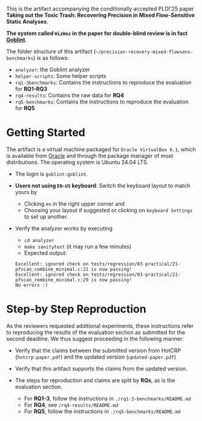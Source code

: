 This is the artifact accompanying the conditionally accepted PLDI'25 paper **Taking out the Toxic Trash: Recovering Precision in Mixed Flow-Sensitive Static Analyses**.

**The system called `WizWoz` in the paper for double-blind review is in fact [Goblint](https://goblint.in.tum.de).**

The folder structure of this artifact (`~/precision-recovery-mixed-flowsens-benchmarks`) is as follows:

- `analyzer`: the Goblint analyzer
- `helper-scripts`: Some helper scripts
- `rq1-3benchmarks`: Contains the instructions to reproduce the evaluation for **RQ1-RQ3**
- `rq4-results`: Contains the raw data for **RQ4**
- `rq5-benchmarks`: Contains the instructions to reproduce the evaluation for **RQ5**


# Getting Started

The artifact is a virtual machine packaged for `Oracle VirtualBox 6.1`, which is available from [Oracle](https://www.virtualbox.org/) and through the package manager of most distributions. The operating system is Ubuntu 24.04 LTS.

- The login is `goblint:goblint`.

- **Users not using `EN-US` keyboard**: Switch the keyboard layout to match yours by
    - Clicking `en` in the right upper corner and
    - Choosing your layout if suggested or clicking on `keyboard Settings` to set up another.


- Verify the analyzer works by executing
    - `cd analyzer`
    - `make sanitytest` (it may run a few minutes)
    - Expected output:

    ```
    Excellent: ignored check on tests/regression/03-practical/21-pfscan_combine_minimal.c:21 is now passing!
    Excellent: ignored check on tests/regression/03-practical/21-pfscan_combine_minimal.c:29 is now passing!
    No errors :)
    ```


# Step-by Step Reproduction

As the reviewers requested additional experiments, these instructions refer to reproducing the results of the evaluation section as submitted for the second deadline. We thus suggest proceeding in the following manner:

- Verify that the claims between the submitted version from HotCRP (`hotcrp-paper.pdf`) and the updated version (`updated-paper.pdf`)
- Verify that this artifact supports the claims from the updated version.

- The steps for reproduction and claims are split by **RQs**, as is the evaluation section.
    - For **RQ1-3**, follow the instructions in `./rq1-3-benchmarks/README.md`
    - For **RQ4**, see `/rq4-results/README.md`
    - For **RQ5**, follow the instructions in `./rq5-benchmarks/README.md`
